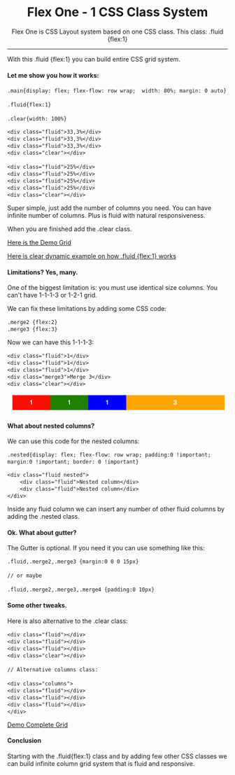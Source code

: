 <h1 align="center"> Flex One - 1 CSS Class System </h1>

<p align="center"> Flex One is CSS Layout system based on one CSS class. This class: .fluid {flex:1} </p>

<hr/>

<p>With this .fluid {flex:1} you can build entire CSS grid system. </p>

<h4>Let me show you how it works: </h4>

```shell
.main{display: flex; flex-flow: row wrap;  width: 80%; margin: 0 auto}

.fluid{flex:1}

.clear{width: 100%}
```

```shell
<div class="fluid">33,3%</div>
<div class="fluid">33,3%</div>
<div class="fluid">33,3%</div>
<div class="clear"></div>

<div class="fluid">25%</div>
<div class="fluid">25%</div>
<div class="fluid">25%</div>
<div class="fluid">25%</div>
<div class="clear"></div>
```

<p>Super simple, just add the number of columns you need. You can have infinite number of columns. Plus is fluid with natural responsiveness.</p>

<p> When you are finished add the .clear class.</p>

<p><a href="https://vladocar.github.io/Flex-One/"> Here is the Demo Grid</a></p> 

<p><a href="https://vladocar.github.io/Flex-One/demo.html"> Here is clear dynamic example on how .fluid {flex:1} works </a></p>

<h4>Limitations? Yes, many. </h4>

<p> One of the biggest limitation is: you must use identical size columns. You can't have 1-1-1-3 or 1-2-1 grid.

<p> We can fix these limitations by adding some CSS code:</p>

```shell
.merge2 {flex:2}
.merge3 {flex:3}
```

Now we can have this 1-1-1-3:

```shell
<div class="fluid">1</div>
<div class="fluid">1</div>
<div class="fluid">1</div>
<div class="merge3">Merge 3</div>
<div class="clear"></div>
```

<img src="1-1-1-3.png" />

<h4>What about nested columns? </h4>

<p> We can use this code for the nested columns:</p>

```shell
.nested{display: flex; flex-flow: row wrap; padding:0 !important; margin:0 !important; border: 0 !important}
```

```shell
<div class="fluid nested">
    <div class="fluid">Nested column</div>
    <div class="fluid">Nested column</div>
</div>
```
<p>Inside any fluid column we can insert any number of other fluid columns by adding the .nested class.</p>

<h4>Ok. What about gutter?</h4>

<p>The Gutter is optional. If you need it you can use something like this:</p>

```shell
.fluid,.merge2,.merge3 {margin:0 0 0 15px}

// or maybe

.fluid,.merge2,.merge3,.merge4 {padding:0 10px}
```

<h4>Some other tweaks.</h4>

<p> Here is also alternative to the .clear class:</p>


```shell
<div class="fluid"></div>
<div class="fluid"></div>
<div class="fluid"></div>
<div class="clear"></div>

// Alternative columns class:

<div class="columns">
<div class="fluid"></div>
<div class="fluid"></div>
<div class="fluid"></div>
</div>
```
<p><a href="https://vladocar.github.io/Flex-One/fluid1.html"> Demo Complete Grid</a></p>

<h4>Conclusion</h4>

<p> Starting with the .fluid{flex:1} class and by adding few other CSS classes we can build infinite column grid system that is fluid and responsive.
